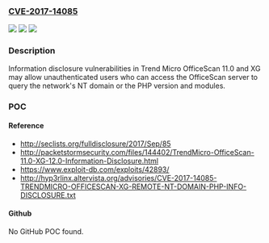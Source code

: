 ### [CVE-2017-14085](https://cve.mitre.org/cgi-bin/cvename.cgi?name=CVE-2017-14085)
![](https://img.shields.io/static/v1?label=Product&message=Trend%20Micro%20OfficeScan&color=blue)
![](https://img.shields.io/static/v1?label=Version&message=n%2Fa&color=blue)
![](https://img.shields.io/static/v1?label=Vulnerability&message=Information%20Disclosure&color=brighgreen)

### Description

Information disclosure vulnerabilities in Trend Micro OfficeScan 11.0 and XG may allow unauthenticated users who can access the OfficeScan server to query the network's NT domain or the PHP version and modules.

### POC

#### Reference
- http://seclists.org/fulldisclosure/2017/Sep/85
- http://packetstormsecurity.com/files/144402/TrendMicro-OfficeScan-11.0-XG-12.0-Information-Disclosure.html
- https://www.exploit-db.com/exploits/42893/
- http://hyp3rlinx.altervista.org/advisories/CVE-2017-14085-TRENDMICRO-OFFICESCAN-XG-REMOTE-NT-DOMAIN-PHP-INFO-DISCLOSURE.txt

#### Github
No GitHub POC found.

